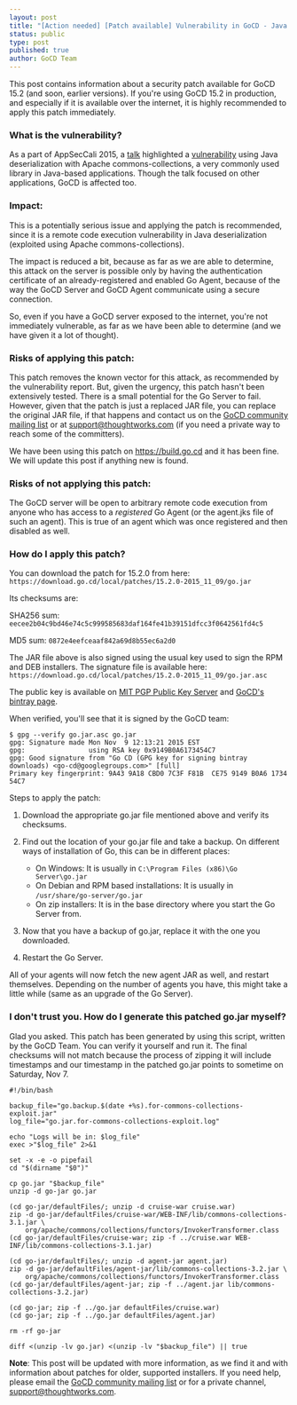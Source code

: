 ```yaml
---
layout: post
title: "[Action needed] [Patch available] Vulnerability in GoCD - Java deserialization and Apache commons-collections"
status: public
type: post
published: true
author: GoCD Team
---
```


This post contains information about a security patch available for GoCD 15.2 (and soon, earlier versions). If you're using GoCD 15.2 in production, and especially if it is available over the internet, it is highly recommended to apply this patch immediately.

### What is the vulnerability?

As a part of AppSecCali 2015, a [talk](http://www.securitytube.net/video/13271) highlighted a
[vulnerability](http://foxglovesecurity.com/2015/11/06/what-do-weblogic-websphere-jboss-jenkins-opennms-and-your-application-have-in-common-this-vulnerability/)
using Java deserialization with Apache commons-collections, a very commonly used library in Java-based
applications. Though the talk focused on other applications, GoCD is affected too.


### Impact:

This is a potentially serious issue and applying the patch is recommended, since it is a remote code execution
vulnerability in Java deserialization (exploited using Apache commons-collections).

The impact is reduced a bit, because as far as we are able to determine, this attack on the server is possible only by
having the authentication certificate of an already-registered and enabled Go Agent, because of the way the GoCD Server
and GoCD Agent communicate using a secure connection.

So, even if you have a GoCD server exposed to the internet, you're not immediately vulnerable, as far as we have been
able to determine (and we have given it a lot of thought).


### Risks of applying this patch:

This patch removes the known vector for this attack, as recommended by the vulnerability report. But, given the urgency,
this patch hasn't been extensively tested. There is a small potential for the Go Server to fail. However, given that the
patch is just a replaced JAR file, you can replace the original JAR file, if that happens and contact us on the
[GoCD community mailing list](https://groups.google.com/forum/#!topic/go-cd) or at support@thoughtworks.com (if you need
a private way to reach some of the committers).

We have been using this patch on https://build.go.cd and it has been fine. We will update this post if anything new is
found.


### Risks of not applying this patch:

The GoCD server will be open to arbitrary remote code execution from anyone who has access to a *registered* Go Agent (or
the agent.jks file of such an agent). This is true of an agent which was once registered and then disabled as well.


### How do I apply this patch?

You can download the patch for 15.2.0 from here: `https://download.go.cd/local/patches/15.2.0-2015_11_09/go.jar`

Its checksums are:

SHA256 sum: `eecee2b04c9bd46e74c5c999585683daf164fe41b39151dfcc3f0642561fd4c5`

MD5 sum: `0872e4eefceaaf842a69d8b55ec6a2d0`

The JAR file above is also signed using the usual key used to sign the RPM and DEB installers. The signature file is
available here: `https://download.go.cd/local/patches/15.2.0-2015_11_09/go.jar.asc`

The public key is available on [MIT PGP Public Key Server](http://pgp.mit.edu/pks/lookup?search=0x9149B0A6173454C7&op=index) and
[GoCD's bintray page](https://bintray.com/gocd).

When verified, you'll see that it is signed by the GoCD team:

```
$ gpg --verify go.jar.asc go.jar
gpg: Signature made Mon Nov  9 12:13:21 2015 EST
gpg:                using RSA key 0x9149B0A6173454C7
gpg: Good signature from "Go CD (GPG key for signing bintray downloads) <go-cd@googlegroups.com>" [full]
Primary key fingerprint: 9A43 9A18 CBD0 7C3F F81B  CE75 9149 B0A6 1734 54C7
```

Steps to apply the patch:

1. Download the appropriate go.jar file mentioned above and verify its checksums.

2. Find out the location of your go.jar file and take a backup. On different ways of installation of Go, this can be in different places:
    - On Windows: It is usually in `C:\Program Files (x86)\Go Server\go.jar`
    - On Debian and RPM based installations: It is usually in `/usr/share/go-server/go.jar`
    - On zip installers: It is in the base directory where you start the Go Server from.

3. Now that you have a backup of go.jar, replace it with the one you downloaded.

4. Restart the Go Server.

All of your agents will now fetch the new agent JAR as well, and restart themselves. Depending on the number of agents
you have, this might take a little while (same as an upgrade of the Go Server).


### I don't trust you. How do I generate this patched go.jar myself?

Glad you asked. This patch has been generated by using this script, written by the GoCD Team. You can verify it yourself
and run it. The final checksums will not match because the process of zipping it will include timestamps and our
timestamp in the patched go.jar points to sometime on Saturday, Nov 7.

```
#!/bin/bash

backup_file="go.backup.$(date +%s).for-commons-collections-exploit.jar"
log_file="go.jar.for-commons-collections-exploit.log"

echo "Logs will be in: $log_file"
exec >"$log_file" 2>&1

set -x -e -o pipefail
cd "$(dirname "$0")"

cp go.jar "$backup_file"
unzip -d go-jar go.jar

(cd go-jar/defaultFiles/; unzip -d cruise-war cruise.war)
zip -d go-jar/defaultFiles/cruise-war/WEB-INF/lib/commons-collections-3.1.jar \
    org/apache/commons/collections/functors/InvokerTransformer.class
(cd go-jar/defaultFiles/cruise-war; zip -f ../cruise.war WEB-INF/lib/commons-collections-3.1.jar)

(cd go-jar/defaultFiles/; unzip -d agent-jar agent.jar)
zip -d go-jar/defaultFiles/agent-jar/lib/commons-collections-3.2.jar \
    org/apache/commons/collections/functors/InvokerTransformer.class
(cd go-jar/defaultFiles/agent-jar; zip -f ../agent.jar lib/commons-collections-3.2.jar)

(cd go-jar; zip -f ../go.jar defaultFiles/cruise.war)
(cd go-jar; zip -f ../go.jar defaultFiles/agent.jar)

rm -rf go-jar

diff <(unzip -lv go.jar) <(unzip -lv "$backup_file") || true
```

**Note**: This post will be updated with more information, as we find it and with information about patches for older, supported
installers. If you need help, please email the [GoCD community mailing list](https://groups.google.com/d/topic/go-cd/DIj1RjQRuMo/discussion)
or for a private channel, support@thoughtworks.com.
